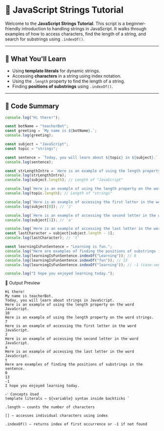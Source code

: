 # 📘 JavaScript Strings Tutorial

Welcome to the **JavaScript Strings Tutorial**. This script is a beginner-friendly introduction to handling strings in JavaScript. It walks through examples of how to access characters, find the length of a string, and search for substrings using `.indexOf()`.

---

## 🧠 What You'll Learn

- Using **template literals** for dynamic strings.
- Accessing **characters** in a string using index notation.
- Using the `.length` property to find the length of a string.
- Finding **positions of substrings** using `.indexOf()`.

---

## 📜 Code Summary

```js
console.log("Hi there!");

const botName = "teacherBot";
const greeting = `My name is ${botName}.`;
console.log(greeting);

const subject = "JavaScript";
const topic = "strings";

const sentence = `Today, you will learn about ${topic} in ${subject}.`;
console.log(sentence);

const strLengthIntro = `Here is an example of using the length property on the word ${subject}.`;
console.log(strLengthIntro);
console.log(subject.length); // Length of "JavaScript"

console.log(`Here is an example of using the length property on the word ${topic}.`);
console.log(topic.length); // Length of "strings"

console.log(`Here is an example of accessing the first letter in the word ${subject}.`);
console.log(subject[0]); // 'J'

console.log(`Here is an example of accessing the second letter in the word ${subject}.`);
console.log(subject[1]); // 'a'

console.log(`Here is an example of accessing the last letter in the word ${subject}.`);
const lastCharacter = subject[subject.length - 1];
console.log(lastCharacter); // 't'

const learningIsFunSentence = "Learning is fun.";
console.log("Here are examples of finding the positions of substrings in the sentence.");
console.log(learningIsFunSentence.indexOf("Learning")); // 0
console.log(learningIsFunSentence.indexOf("fun")); // 13
console.log(learningIsFunSentence.indexOf("learning")); // -1 (case-sensitive)

console.log("I hope you enjoyed learning today.");

```

🧪 Output Preview
```
Hi there!
My name is teacherBot.
Today, you will learn about strings in JavaScript.
Here is an example of using the length property on the word JavaScript.
10
Here is an example of using the length property on the word strings.
7
Here is an example of accessing the first letter in the word JavaScript.
J
Here is an example of accessing the second letter in the word JavaScript.
a
Here is an example of accessing the last letter in the word JavaScript.
t
Here are examples of finding the positions of substrings in the sentence.
0
13
-1
I hope you enjoyed learning today.

✅ Concepts Used
template literals — ${variable} syntax inside backticks `

.length — counts the number of characters

[] — accesses individual characters using index

.indexOf() — returns index of first occurrence or -1 if not found
